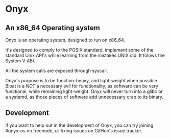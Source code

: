 # Onyx
## An x86_64 Operating system

Onyx is an operating system, designed to run on x86_64.

It's designed to comply to the POSIX standard, implement some of the standard Unix API's while learning from the mistakes UNIX did. It folows the System V ABI.

All the system calls are exposed through syscall.

Onyx's purpose is to be function-heavy, and light-weight when possible. Bloat is a *NOT* a necessary evil for functionality, as software can be very functional, while remaining light-weight. Onyx will never turn into a glibc or a systemd, as those pieces of software add unnecessary crap to its binary.

## Development
If you want to help out in the development of Onyx, you can try joining #onyx-os on freenode, or fixing issues on GitHub's issue tracker.
